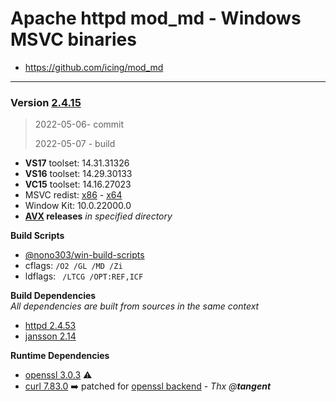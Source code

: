 # Apache httpd mod_md - Windows MSVC binaries #
- https://github.com/icing/mod_md

----
### Version [2.4.15](https://github.com/icing/mod_md/tree/v2.4.15) 
> 2022-05-06- commit
>
> 2022-05-07 - build

- **VS17** toolset: 14.31.31326
- **VS16** toolset: 14.29.30133
- **VC15** toolset: 14.16.27023
- MSVC redist:  [x86](https://aka.ms/vs/16/release/vc_redist.x86.exe) - [x64](https://aka.ms/vs/16/release/vc_redist.x64.exe)
- Window Kit: 10.0.22000.0
- **[AVX](https://msdn.microsoft.com/fr-fr/library/jj620901.aspx) releases** _in specified directory_

**Build Scripts** 

- [@nono303/win-build-scripts](https://github.com/nono303/win-build-scripts)
- cflags: `/O2 /GL /MD /Zi`
- ldflags: ` /LTCG /OPT:REF,ICF`

**Build Dependencies**  
*All dependencies are built from sources in the same context*

 - [httpd 2.4.53](https://github.com/apache/httpd/tree/2.4.53)
 - [jansson 2.14](https://github.com/akheron/jansson/tree/v2.14)

**Runtime Dependencies**

- [openssl 3.0.3](https://github.com/openssl/openssl/tree/openssl-3.0.3) :warning: 
- [curl 7.83.0](https://github.com/curl/curl/tree/curl-7_83_0) :arrow_right: patched for [openssl backend](https://www.apachelounge.com/viewtopic.php?t=8627) - *Thx @**tangent***

